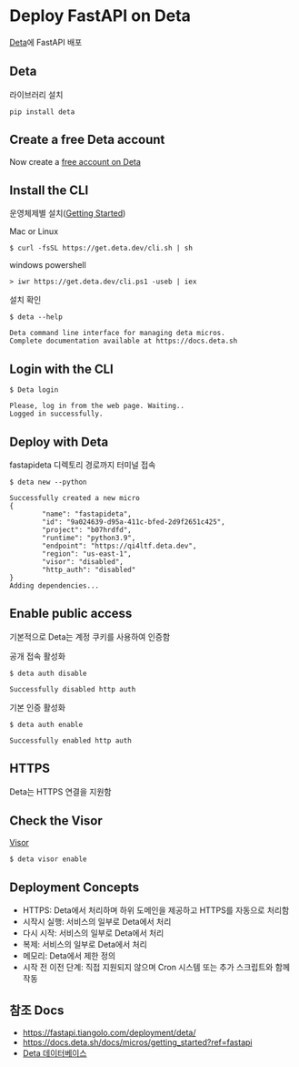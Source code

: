# Deploy FastAPI on Deta

[Deta](https://www.deta.sh/?ref=fastapi)에 FastAPI 배포


## Deta

라이브러리 설치

```
pip install deta
```


## Create a free Deta account

Now create a [free account on Deta](https://fastapi.tiangolo.com/deployment/deta/#:~:text=Now%20create%20a,account%20on%20Deta)


## Install the CLI

운영체제별 설치([Getting Started](https://docs.deta.sh/docs/micros/getting_started))

Mac or Linux

```
$ curl -fsSL https://get.deta.dev/cli.sh | sh
```

windows powershell

```
> iwr https://get.deta.dev/cli.ps1 -useb | iex
```

설치 확인

```
$ deta --help

Deta command line interface for managing deta micros.
Complete documentation available at https://docs.deta.sh
```


## Login with the CLI

```
$ Deta login

Please, log in from the web page. Waiting..
Logged in successfully.
```


## Deploy with Deta

fastapideta 디렉토리 경로까지 터미널 접속

```
$ deta new --python

Successfully created a new micro
{
        "name": "fastapideta",
        "id": "9a024639-d95a-411c-bfed-2d9f2651c425",
        "project": "b07hrdfd",
        "runtime": "python3.9",
        "endpoint": "https://qi4ltf.deta.dev",
        "region": "us-east-1",
        "visor": "disabled",
        "http_auth": "disabled"
}
Adding dependencies...
```


## Enable public access

기본적으로 Deta는 계정 쿠키를 사용하여 인증함

공개 접속 활성화

```
$ deta auth disable

Successfully disabled http auth
```

기본 인증 활성화

```
$ deta auth enable

Successfully enabled http auth
```


## HTTPS

Deta는 HTTPS 연결을 지원함


## Check the Visor

[Visor](https://web.deta.sh/home)

```
$ deta visor enable
```


## Deployment Concepts

- HTTPS: Deta에서 처리하며 하위 도메인을 제공하고 HTTPS를 자동으로 처리함
- 시작시 실행: 서비스의 일부로 Deta에서 처리
- 다시 시작: 서비스의 일부로 Deta에서 처리
- 복제: 서비스의 일부로 Deta에서 처리
- 메모리: Deta에서 제한 정의
- 시작 전 이전 단계: 직접 지원되지 않으며 Cron 시스템 또는 추가 스크립트와 함께 작동


## 참조 Docs

- https://fastapi.tiangolo.com/deployment/deta/
- https://docs.deta.sh/docs/micros/getting_started?ref=fastapi
- [Deta 데이터베이스](https://docs.deta.sh/docs/base/py_tutorial?ref=fastapi)
